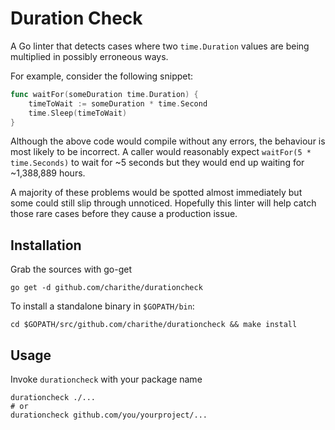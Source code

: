 Duration Check
===============

A Go linter that detects cases where two `time.Duration` values are being multiplied in possibly erroneous ways.

For example, consider the following snippet:

```go
func waitFor(someDuration time.Duration) {
    timeToWait := someDuration * time.Second
    time.Sleep(timeToWait)
}
```

Although the above code would compile without any errors, the behaviour is most likely to be incorrect. A caller would
reasonably expect `waitFor(5 * time.Seconds)` to wait for ~5 seconds but they would end up waiting for ~1,388,889 hours.

A majority of these problems would be spotted almost immediately but some could still slip through unnoticed. Hopefully
this linter will help catch those rare cases before they cause a production issue.


Installation
-------------

Grab the sources with go-get

```
go get -d github.com/charithe/durationcheck
```

To install a standalone binary in `$GOPATH/bin`:

```
cd $GOPATH/src/github.com/charithe/durationcheck && make install
```


Usage
-----

Invoke `durationcheck` with your package name

```
durationcheck ./...
# or
durationcheck github.com/you/yourproject/...
```
